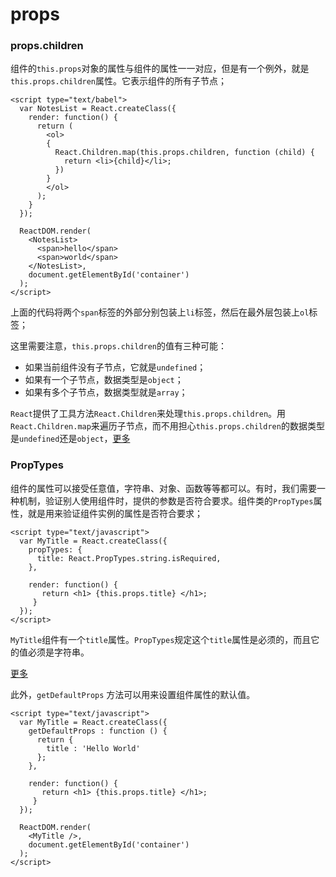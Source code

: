 # props

### props.children

组件的`this.props`对象的属性与组件的属性一一对应，但是有一个例外，就是`this.props.children`属性。它表示组件的所有子节点；

```
<script type="text/babel">
  var NotesList = React.createClass({
    render: function() {
      return (
        <ol>
        {
          React.Children.map(this.props.children, function (child) {
            return <li>{child}</li>;
          })
        }
        </ol>
      );
    }
  });

  ReactDOM.render(
    <NotesList>
      <span>hello</span>
      <span>world</span>
    </NotesList>,
    document.getElementById('container')
  );
</script>
```

上面的代码将两个`span`标签的外部分别包装上`li`标签，然后在最外层包装上`ol`标签；

这里需要注意，`this.props.children`的值有三种可能：

  - 如果当前组件没有子节点，它就是`undefined`；
  - 如果有一个子节点，数据类型是`object`；
  - 如果有多个子节点，数据类型就是`array`；

`React`提供了工具方法`React.Children`来处理`this.props.children`。用`React.Children.map`来遍历子节点，而不用担心`this.props.children`的数据类型是`undefined`还是`object`，[更多](https://facebook.github.io/react/docs/top-level-api.html#react.children)


### PropTypes

组件的属性可以接受任意值，字符串、对象、函数等等都可以。有时，我们需要一种机制，验证别人使用组件时，提供的参数是否符合要求。组件类的`PropTypes`属性，就是用来验证组件实例的属性是否符合要求；
```
<script type="text/javascript">
  var MyTitle = React.createClass({
    propTypes: {
      title: React.PropTypes.string.isRequired,
    },

    render: function() {
       return <h1> {this.props.title} </h1>;
     }
  });
</script>
```
`MyTitle`组件有一个`title`属性。`PropTypes`规定这个`title`属性是必须的，而且它的值必须是字符串。

[更多](http://facebook.github.io/react/docs/reusable-components.html)

此外，`getDefaultProps` 方法可以用来设置组件属性的默认值。
```
<script type="text/javascript">
  var MyTitle = React.createClass({
    getDefaultProps : function () {
      return {
        title : 'Hello World'
      };
    },

    render: function() {
       return <h1> {this.props.title} </h1>;
     }
  });

  ReactDOM.render(
    <MyTitle />,
    document.getElementById('container')
  );
</script>
```
